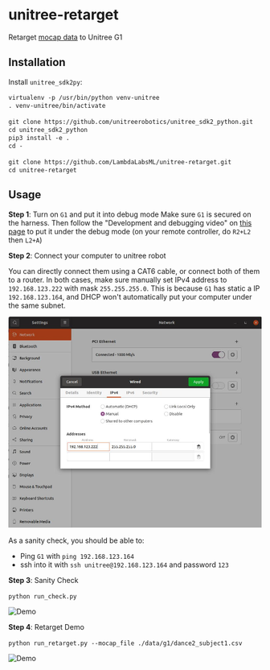 # unitree-retarget

Retarget [mocap data](https://huggingface.co/datasets/unitreerobotics/LAFAN1_Retargeting_Dataset) to Unitree G1

## Installation

Install `unitree_sdk2py`:
```
virtualenv -p /usr/bin/python venv-unitree
. venv-unitree/bin/activate

git clone https://github.com/unitreerobotics/unitree_sdk2_python.git
cd unitree_sdk2_python
pip3 install -e .
cd -

git clone https://github.com/LambdaLabsML/unitree-retarget.git
cd unitree-retarget
```

## Usage

__Step 1__: Turn on `G1` and put it into debug mode
Make sure `G1` is secured on the harness. Then follow the "Development and debugging video" on [this page](https://support.unitree.com/home/en/G1_developer/quick_start) to put it under the debug mode (on your remote controller, do `R2+L2` then `L2+A`)


__Step 2__: Connect your computer to unitree robot

You can directly connect them using a CAT6 cable, or connect both of them to a router. In both cases, make sure manually set IPv4 address to `192.168.123.222` with mask `255.255.255.0`. This is because `G1` has static a IP `192.168.123.164`, and DHCP won't automatically put your computer under the same subnet.

![Image Description](img/manual_ip.png)


As a sanity check, you should be able to:
* Ping `G1` with `ping 192.168.123.164`
* ssh into it with `ssh unitree@192.168.123.164` and password `123`

__Step 3__: Sanity Check

`python run_check.py`

![Demo](img/sanity.gif)


__Step 4__: Retarget Demo

`python run_retarget.py --mocap_file ./data/g1/dance2_subject1.csv`

![Demo](img/dance.gif)
